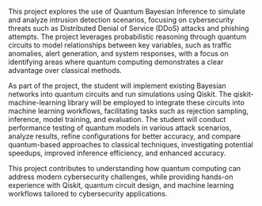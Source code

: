 This project explores the use of Quantum Bayesian Inference to simulate and analyze intrusion detection scenarios, focusing on cybersecurity threats such as Distributed Denial of Service (DDoS) attacks and phishing attempts. The project leverages probabilistic reasoning through quantum circuits to model relationships between key variables, such as traffic anomalies, alert generation, and system responses, with a focus on identifying areas where quantum computing demonstrates a clear advantage over classical methods.

As part of the project, the student will implement existing Bayesian networks into quantum circuits and run simulations using Qiskit. The qiskit-machine-learning library will be employed to integrate these circuits into machine learning workflows, facilitating tasks such as rejection sampling, inference, model training, and evaluation. The student will conduct performance testing of quantum models in various attack scenarios, analyze results, refine configurations for better accuracy, and compare quantum-based approaches to classical techniques, investigating potential speedups, improved inference efficiency, and enhanced accuracy.

This project contributes to understanding how quantum computing can address modern cybersecurity challenges, while providing hands-on experience with Qiskit, quantum circuit design, and machine learning workflows tailored to cybersecurity applications.
